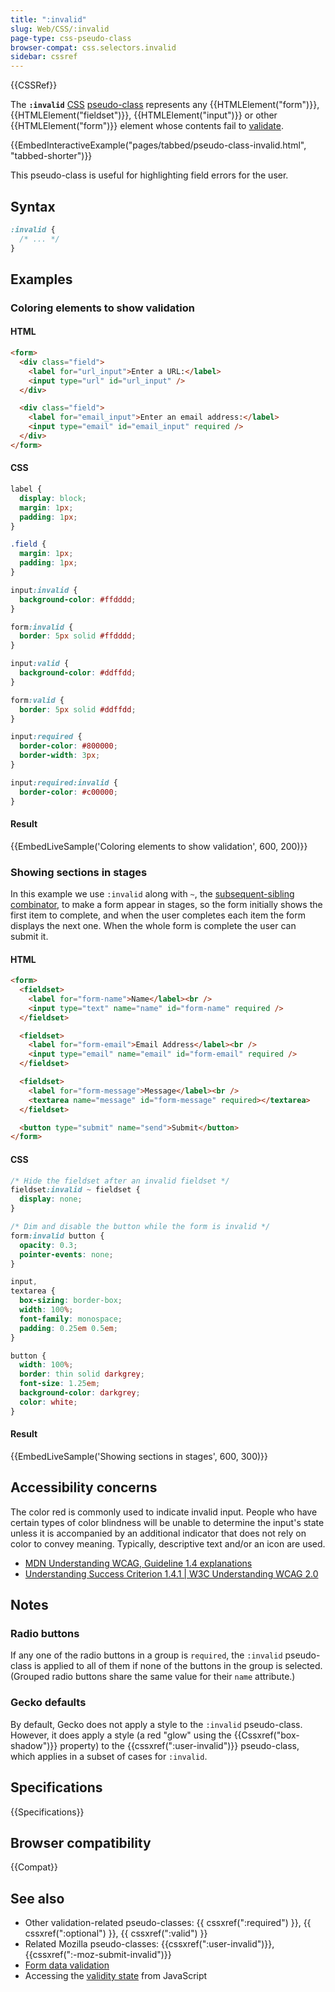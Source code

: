 ```yaml
---
title: ":invalid"
slug: Web/CSS/:invalid
page-type: css-pseudo-class
browser-compat: css.selectors.invalid
sidebar: cssref
---
```


{{CSSRef}}

The **`:invalid`** [CSS](/en-US/docs/Web/CSS) [pseudo-class](/en-US/docs/Web/CSS/Pseudo-classes) represents any {{HTMLElement("form")}}, {{HTMLElement("fieldset")}}, {{HTMLElement("input")}} or other {{HTMLElement("form")}} element whose contents fail to [validate](/en-US/docs/Web/HTML/Constraint_validation).

{{EmbedInteractiveExample("pages/tabbed/pseudo-class-invalid.html", "tabbed-shorter")}}

This pseudo-class is useful for highlighting field errors for the user.

## Syntax

```css
:invalid {
  /* ... */
}
```

## Examples

### Coloring elements to show validation

#### HTML

```html
<form>
  <div class="field">
    <label for="url_input">Enter a URL:</label>
    <input type="url" id="url_input" />
  </div>

  <div class="field">
    <label for="email_input">Enter an email address:</label>
    <input type="email" id="email_input" required />
  </div>
</form>
```

#### CSS

```css
label {
  display: block;
  margin: 1px;
  padding: 1px;
}

.field {
  margin: 1px;
  padding: 1px;
}

input:invalid {
  background-color: #ffdddd;
}

form:invalid {
  border: 5px solid #ffdddd;
}

input:valid {
  background-color: #ddffdd;
}

form:valid {
  border: 5px solid #ddffdd;
}

input:required {
  border-color: #800000;
  border-width: 3px;
}

input:required:invalid {
  border-color: #c00000;
}
```

#### Result

{{EmbedLiveSample('Coloring elements to show validation', 600, 200)}}

### Showing sections in stages

In this example we use `:invalid` along with `~`, the [subsequent-sibling combinator](/en-US/docs/Web/CSS/Subsequent-sibling_combinator), to make a form appear in stages, so the form initially shows the first item to complete, and when the user completes each item the form displays the next one. When the whole form is complete the user can submit it.

#### HTML

```html
<form>
  <fieldset>
    <label for="form-name">Name</label><br />
    <input type="text" name="name" id="form-name" required />
  </fieldset>

  <fieldset>
    <label for="form-email">Email Address</label><br />
    <input type="email" name="email" id="form-email" required />
  </fieldset>

  <fieldset>
    <label for="form-message">Message</label><br />
    <textarea name="message" id="form-message" required></textarea>
  </fieldset>

  <button type="submit" name="send">Submit</button>
</form>
```

#### CSS

```css
/* Hide the fieldset after an invalid fieldset */
fieldset:invalid ~ fieldset {
  display: none;
}

/* Dim and disable the button while the form is invalid */
form:invalid button {
  opacity: 0.3;
  pointer-events: none;
}

input,
textarea {
  box-sizing: border-box;
  width: 100%;
  font-family: monospace;
  padding: 0.25em 0.5em;
}

button {
  width: 100%;
  border: thin solid darkgrey;
  font-size: 1.25em;
  background-color: darkgrey;
  color: white;
}
```

#### Result

{{EmbedLiveSample('Showing sections in stages', 600, 300)}}

## Accessibility concerns

The color red is commonly used to indicate invalid input. People who have certain types of color blindness will be unable to determine the input's state unless it is accompanied by an additional indicator that does not rely on color to convey meaning. Typically, descriptive text and/or an icon are used.

- [MDN Understanding WCAG, Guideline 1.4 explanations](/en-US/docs/Web/Accessibility/Understanding_WCAG/Perceivable#guideline_1.4_make_it_easier_for_users_to_see_and_hear_content_including_separating_foreground_from_background)
- [Understanding Success Criterion 1.4.1 | W3C Understanding WCAG 2.0](https://www.w3.org/TR/UNDERSTANDING-WCAG20/visual-audio-contrast-without-color.html)

## Notes

### Radio buttons

If any one of the radio buttons in a group is `required`, the `:invalid` pseudo-class is applied to all of them if none of the buttons in the group is selected. (Grouped radio buttons share the same value for their `name` attribute.)

### Gecko defaults

By default, Gecko does not apply a style to the `:invalid` pseudo-class. However, it does apply a style (a red "glow" using the {{Cssxref("box-shadow")}} property) to the {{cssxref(":user-invalid")}} pseudo-class, which applies in a subset of cases for `:invalid`.

## Specifications

{{Specifications}}

## Browser compatibility

{{Compat}}

## See also

- Other validation-related pseudo-classes: {{ cssxref(":required") }}, {{ cssxref(":optional") }}, {{ cssxref(":valid") }}
- Related Mozilla pseudo-classes: {{cssxref(":user-invalid")}}, {{cssxref(":-moz-submit-invalid")}}
- [Form data validation](/en-US/docs/Learn/Forms/Form_validation)
- Accessing the [validity state](/en-US/docs/Web/API/ValidityState) from JavaScript
